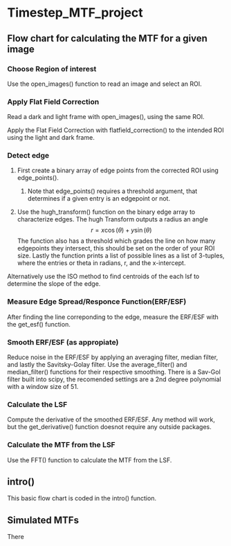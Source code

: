 # Timestep_MTF_project

## Flow chart for calculating the MTF for a given image

### Choose Region of interest
    
Use the open_images() function to read an image and select an ROI.

    
### Apply Flat Field Correction

Read a dark and light frame with open_images(), using the same ROI.

Apply the Flat Field Correction with flatfield_correction() to the intended ROI using the light and dark frame.

### Detect edge 

1. First create a binary array of edge points from the corrected ROI using edge\_points(). 
    1. Note that edge\_points() requires a threshold argument, that           determines if a given entry is an edgepoint or not.

2. Use the hugh\_transform() function on the binary edge array to characterize edges. The hugh Transform outputs a radius an angle
$$r= x\cos(\theta)+y\sin(\theta)$$
The function also has a threshold which grades the line on how many edgepoints they intersect, this should be set on the order of your ROI size. Lastly the function prints a list of possible lines as a list of 3-tuples, where the entries or theta in radians, r, and the x-intercept.

Alternatively use the ISO method to find centroids of the each lsf to determine the slope of the edge.

### Measure Edge Spread/Responce Function(ERF/ESF)

After finding the line correponding to the edge, measure the ERF/ESF with the get\_esf() function. 

### Smooth ERF/ESF (as appropiate) 

Reduce noise in the ERF/ESF by applying an averaging filter, median filter, and lastly the Savitsky-Golay filter. Use the average\_filter() and median\_filter() functions for their respective smoothing. There is a Sav-Gol filter built into scipy, the recomended settings are a 2nd degree polynomial with a window size of 51.

### Calculate the LSF

Compute the derivative of the smoothed ERF/ESF. Any method will work, but the get\_derivative() function doesnot require any outside packages.

### Calculate the MTF from the LSF

Use the FFT() function to calculate the MTF from the LSF.



## intro()

This basic flow chart is coded in the intro() function.

## Simulated MTFs

There 
